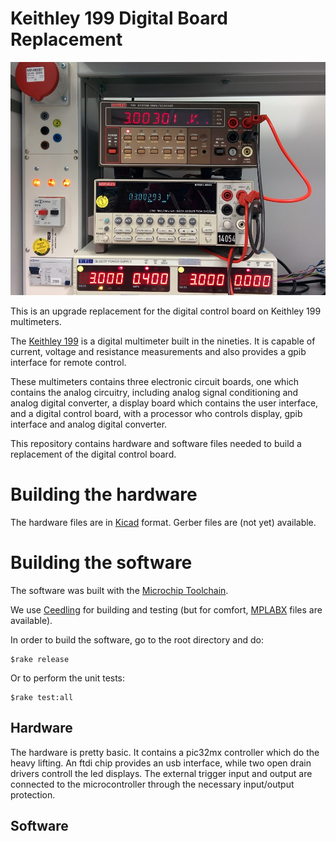 # Keithley 199 Digital Board Replacement

![alt tag](doc/img/K199.jpg)

This is an upgrade replacement for the digital control board on Keithley 199 multimeters.

The [Keithley 199](http://exodus.poly.edu/~kurt/manuals/manuals/Keithley/KEI%20199%20Operation,%20Programming%20&%20Maintenance.pdf) is a digital multimeter built in the nineties. It is capable of current, voltage and resistance measurements and also provides a gpib interface for remote control.

These multimeters contains three electronic circuit boards, one which contains the analog circuitry, including analog signal conditioning and analog digital converter, a display board which contains the user interface, and a digital control board, with a processor who controls display, gpib interface and analog digital converter.

This repository contains hardware and software files needed to build a replacement of the digital control board.

# Building the hardware 

The hardware files are in [Kicad](http://kicad-pcb.org/) format. Gerber files are (not yet) available.

# Building the software

The software was built with the [Microchip Toolchain](http://www.microchip.com/mplab/compilers). 

We use [Ceedling](http://www.throwtheswitch.org/ceedling/) for building and testing (but for comfort, [MPLABX](http://www.microchip.com/mplab/mplab-x-ide) files are available). 

In order to build the software, go to the root directory and do:

```
$rake release

```
Or to perform the unit tests:
```
$rake test:all
```


## Hardware

The hardware is pretty basic. It contains a pic32mx controller which do the heavy lifting. An ftdi chip provides an usb interface, while two open drain drivers controll the led displays. The external trigger input and output are connected to the microcontroller through the necessary input/output protection.

## Software 